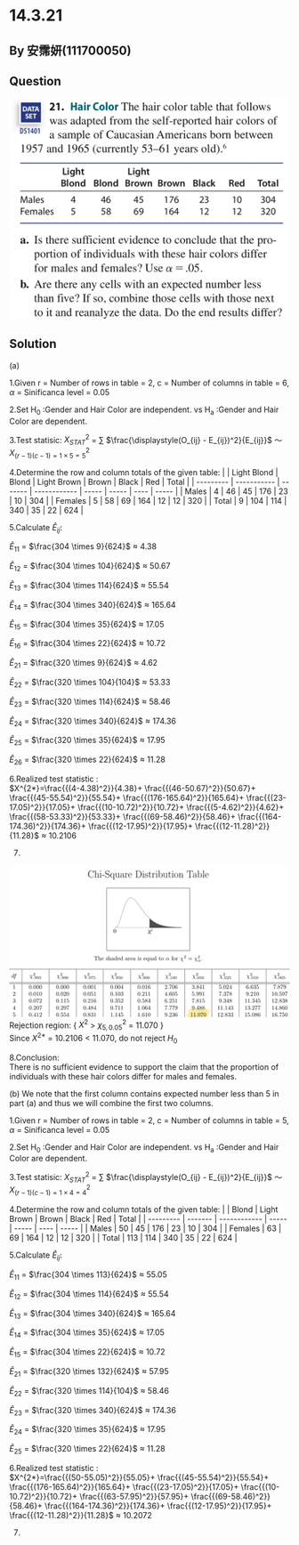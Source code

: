 # 14.3.21

## By 安霈妍(111700050)

## Question
![image](https://github.com/HWTeng-Course/202402-Statistics/blob/main/Images/14.3.21_1.jpg)

## Solution
(a)

1.Given r = Number of rows in table = 2, c = Number of columns in table = 6, $\alpha$ = Sinificanca level = 0.05


2.Set H<sub>0</sub> :Gender and Hair Color are independent. vs H<sub>a</sub> :Gender and Hair Color are dependent.


3.Test statisic: $X^2_{STAT}$ = $\sum$ $\frac{\displaystyle(O_{ij} - E_{ij})^2}{E_{ij}}$ ～ $X^2_{(r-1)(c-1) = 1 \times 5 = 5}$


4.Determine the row and column totals of the given table:
|           | Light Blond | Blond   | Light Brown  | Brown | Black | Red  | Total |
| --------- | ----------- | ------- | ------------ | ----- | ----- | ---- | ----- |
| Males     | 4           | 46      | 45           | 176   | 23    | 10   | 304   |
| Females   | 5           | 58      | 69           | 164   | 12    | 12   | 320   |
| Total     | 9           | 104     | 114          | 340   | 35    | 22   | 624   |


5.Calculate $\hat{E}_{ij}$:

$\hat{E}_{11}$ = $\frac{304 \times 9}{624}$ $\approx$ 4.38

$\hat{E}_{12}$ = $\frac{304 \times 104}{624}$ $\approx$ 50.67

$\hat{E}_{13}$ = $\frac{304 \times 114}{624}$ $\approx$ 55.54

$\hat{E}_{14}$ = $\frac{304 \times 340}{624}$ $\approx$ 165.64

$\hat{E}_{15}$ = $\frac{304 \times 35}{624}$ $\approx$ 17.05

$\hat{E}_{16}$ = $\frac{304 \times 22}{624}$ $\approx$ 10.72

$\hat{E}_{21}$ = $\frac{320 \times 9}{624}$ $\approx$ 4.62

$\hat{E}_{22}$ = $\frac{320 \times 104}{104}$ $\approx$ 53.33

$\hat{E}_{23}$ = $\frac{320 \times 114}{624}$ $\approx$ 58.46

$\hat{E}_{24}$ = $\frac{320 \times 340}{624}$ $\approx$ 174.36

$\hat{E}_{25}$ = $\frac{320 \times 35}{624}$ $\approx$ 17.95

$\hat{E}_{26}$ = $\frac{320 \times 22}{624}$ $\approx$ 11.28


6.Realized test statistic : \
$X^{2*}=\frac{{(4-4.38)^2}}{4.38}+ \frac{{(46-50.67)^2}}{50.67}+ \frac{{(45-55.54)^2}}{55.54}+ \frac{{(176-165.64)^2}}{165.64}+ \frac{{(23-17.05)^2}}{17.05}+ \frac{{(10-10.72)^2}}{10.72}+ \frac{{(5-4.62)^2}}{4.62}+ \frac{{(58-53.33)^2}}{53.33}+ \frac{{(69-58.46)^2}}{58.46}+ \frac{{(164-174.36)^2}}{174.36}+ \frac{{(12-17.95)^2}}{17.95}+ \frac{{(12-11.28)^2}}{11.28}$ $\approx$ 10.2106

7.
![image](https://github.com/HWTeng-Course/202402-Statistics/blob/main/Images/14.3.21_2.jpg)
Rejection region: { $X^2$ > $\chi^2_{5,0.05}$ = 11.070 } \
Since $X^{2*}$ = 10.2106 <  11.070, do not reject $H_0$

8.Conclusion: \
There is no sufficient evidence to support the claim that the proportion of individuals with these hair colors differ for males and females.

(b)
We note that the first column contains expected number less than 5 in part (a) and thus we will combine the first two columns.

1.Given r = Number of rows in table = 2, c = Number of columns in table = 5, $\alpha$ = Sinificanca level = 0.05

2.Set H<sub>0</sub> :Gender and Hair Color are independent. vs H<sub>a</sub> :Gender and Hair Color are dependent.

3.Test statisic: $X^2_{STAT}$ = $\sum$ $\frac{\displaystyle(O_{ij} - E_{ij})^2}{E_{ij}}$ ～ $X^2_{(r-1)(c-1) = 1 \times 4 = 4}$

4.Determine the row and column totals of the given table:
|           | Blond   | Light Brown  | Brown | Black | Red  | Total |
| --------- | ------- | ------------ | ----- | ----- | ---- | ----- |
| Males     | 50      | 45           | 176   | 23    | 10   | 304   |
| Females   | 63      | 69           | 164   | 12    | 12   | 320   |
| Total     | 113     | 114          | 340   | 35    | 22   | 624   |

5.Calculate $\hat{E}_{ij}$:

$\hat{E}_{11}$ = $\frac{304 \times 113}{624}$ $\approx$ 55.05

$\hat{E}_{12}$ = $\frac{304 \times 114}{624}$ $\approx$ 55.54

$\hat{E}_{13}$ = $\frac{304 \times 340}{624}$ $\approx$ 165.64

$\hat{E}_{14}$ = $\frac{304 \times 35}{624}$ $\approx$ 17.05

$\hat{E}_{15}$ = $\frac{304 \times 22}{624}$ $\approx$ 10.72

$\hat{E}_{21}$ = $\frac{320 \times 132}{624}$ $\approx$ 57.95

$\hat{E}_{22}$ = $\frac{320 \times 114}{104}$ $\approx$ 58.46

$\hat{E}_{23}$ = $\frac{320 \times 340}{624}$ $\approx$ 174.36

$\hat{E}_{24}$ = $\frac{320 \times 35}{624}$ $\approx$ 17.95

$\hat{E}_{25}$ = $\frac{320 \times 22}{624}$ $\approx$ 11.28

6.Realized test statistic : \
$X^{2*}=\frac{{(50-55.05)^2}}{55.05}+ \frac{{(45-55.54)^2}}{55.54}+ \frac{{(176-165.64)^2}}{165.64}+ \frac{{(23-17.05)^2}}{17.05}+ \frac{{(10-10.72)^2}}{10.72}+ \frac{{(63-57.95)^2}}{57.95}+ \frac{{(69-58.46)^2}}{58.46}+ \frac{{(164-174.36)^2}}{174.36}+ \frac{{(12-17.95)^2}}{17.95}+ \frac{{(12-11.28)^2}}{11.28}$ $\approx$ 10.2072

7.
